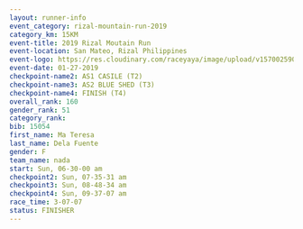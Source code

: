 ```yaml
---
layout: runner-info 
event_category: rizal-mountain-run-2019 
category_km: 15KM 
event-title: 2019 Rizal Moutain Run 
event-location: San Mateo, Rizal Philippines 
event-logo: https://res.cloudinary.com/raceyaya/image/upload/v1570025909/logo/rizal-mountain_gkfete.jpg 
event-date: 01-27-2019 
checkpoint-name2: AS1 CASILE (T2) 
checkpoint-name3: AS2 BLUE SHED (T3) 
checkpoint-name4: FINISH (T4) 
overall_rank: 160
gender_rank: 51
category_rank: 
bib: 15054
first_name: Ma Teresa
last_name: Dela Fuente
gender: F
team_name: nada
start: Sun, 06-30-00 am
checkpoint2: Sun, 07-35-31 am
checkpoint3: Sun, 08-48-34 am
checkpoint4: Sun, 09-37-07 am
race_time: 3-07-07
status: FINISHER
---
```

